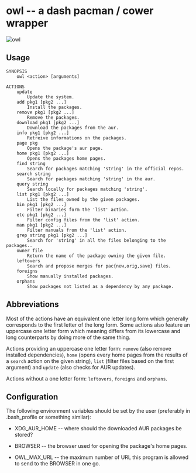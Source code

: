 # owl -- a dash pacman / cower wrapper

![owl](http://f.cl.ly/items/0G0U0U3E0q1r2t140g0h/owl.jpg)

## Usage

    SYNOPSIS
        owl <action> [arguments]

    ACTIONS
        update
            Update the system.
        add pkg1 [pkg2 ...]
            Install the packages.
        remove pkg1 [pkg2 ...]
            Remove the packages.
        download pkg1 [pkg2 ...]
            Download the packages from the aur.
        info pkg1 [pkg2 ...]
            Retreive informations on the packages.
        page pkg
            Opens the package's aur page.
        home pkg1 [pkg2 ...]
            Opens the packages home pages.
        find string
            Search for packages matching 'string' in the official repos.
        search string
            Search for packages matching 'string' in the aur.
        query string
            Search locally for packages matching 'string'.
        list pkg1 [pkg2 ...]
            List the files owned by the given packages.
        bin pkg1 [pkg2 ...]
            Filter binaries form the 'list' action.
        etc pkg1 [pkg2 ...]
            Filter config files from the 'list' action.
        man pkg1 [pkg2 ...]
            Filter manuals from the 'list' action.
        grep string pkg1 [pkg2 ...]
            Search for 'string' in all the files belonging to the packages..
        owner file
            Return the name of the package owning the given file.
        leftovers
            Search and propose merges for pac{new,orig,save} files.
        foreigns
            Show manually installed packages.
        orphans
            Show packages not listed as a dependency by any package.

## Abbreviations

Most of the actions have an equivalent one letter long form which generally
corresponds to the first letter of the long form. Some actions also feature an
uppercase one letter form which meaning differs from its lowercase and long
counterparts by doing more of the same thing.

Actions providing an uppercase one letter form: `remove` (also remove installed
dependencies), `home` (opens every home pages from the results of a `search`
action on the given string), `list` (filter files based on the first argument)
and `update` (also checks for AUR updates).

Actions without a one letter form: `leftovers`, `foreigns` and `orphans`.

## Configuration

The following environment variables should be set by the user (preferably in .bash_profile or something similar):

- XDG_AUR_HOME -- where should the downloaded AUR packages be stored?

- BROWSER -- the browser used for opening the package's home pages.

- OWL_MAX_URL -- the maximum number of URL this program is allowed to send to
  the BROWSER in one go.
